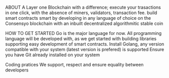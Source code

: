 ABOUT
A Layer one Blockchain with a difference; execute your trasactions in one click, with the absence of miners, validators, transaction fee. build smart contracts smart by developing in any language of choice on the Consensyo blockchain with an inbuilt decentralized algorithmitic stable coin

HOW TO GET STARTED
Go is the major language for now. All programming language will be developed with, as we get started with building libraries supporting easy development of smart contracts.
Install Golang, any version compatible with your system (latest version is prefered) is supported
Ensure you have Git already installed on your system

Coding pratices
We support, respect and ensure equality between developers
